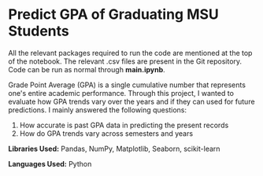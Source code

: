 # Predict GPA of Graduating MSU Students


All the relevant packages required to run the code are mentioned at the top of the notebook. The relevant .csv files are present in the Git repository. Code can be run as normal through <b>main.ipynb</b>.


Grade Point Average (GPA) is a single cumulative number that represents one's entire academic performance. Through this project, I wanted to evaluate how GPA trends vary over the years and if they can used for future predictions. I mainly answered the following questions:
1. How accurate is past GPA data in predicting the present records
2. How do GPA trends vary across semesters and years


<b>Libraries Used:</b> Pandas, NumPy, Matplotlib, Seaborn, scikit-learn


<b>Languages Used:</b> Python
